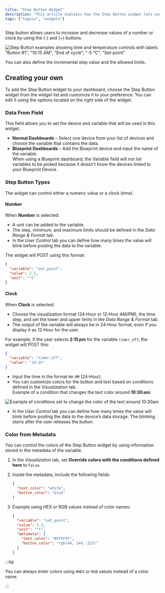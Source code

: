 ```yaml
---
title: "Step Button Widget"
description: "This article explains how the Step Button widget lets users increment or decrement numeric or clock values using (-) and (+) controls, and how to add and customize the widget on a dashboard."
tags: ["tagoio", "widgets"]
---
```

Step button allows users to increase and decrease values of a number or clock by using the (-) and (+) buttons.

![Step Button examples showing time and temperature controls with labels "Button #1", "10:15 AM", "End of cycle", "-5 °C", "Set-point"](/docs_imagem/tagoio/step-button-widget-2.png)

You can also define the incremental step value and the allowed limits.  


## Creating your own

To add the Step Button widget to your dashboard, choose the Step Button widget from the widget list and customize it to your preference. You can edit it using the options located on the right side of the widget.

### Data From Field

This field allows you to set the device and variable that will be used in this widget.

* **Normal Dashboards** – Select one device from your list of devices and choose the variable that contains the data.
* **Blueprint Dashboards** – Add the Blueprint device and input the name of the variable.  
  When using a Blueprint dashboard, the Variable field will not list variables to be picked because it doesn't know the devices linked to your Blueprint Device.

### Step Button Types

The widget can control either a numeric value or a clock (time).

#### Number

When **Number** is selected:

- A unit can be added to the variable.
- The step, minimum, and maximum limits should be defined in the *Data Range & Format* tab.
- In the *User Control* tab you can define how many times the value will blink before posting the data to the variable.

The widget will POST using this format:

```json
{
  "variable": "set_point",
  "value": 2.5,
  "unit": "°C"
}
```

#### Clock

When **Clock** is selected:

- Choose the visualization format (24‑Hour or 12‑Hour AM/PM), the time step, and set the lower and upper limits in the *Data Range & Format* tab.
- The output of the variable will always be in 24‑Hour format, even if you display it as 12‑Hour for the user.

For example, if the user selects **2:15 pm** for the variable `timer_off`, the widget will POST this:

```json
{
  "variable": "timer_off",
  "value": "14:15"
}
```

- Input the time in the format `HH:MM` (24‑Hour).
- You can customize colors for the button and text based on conditions defined in the *Visualization* tab.  
  Example of a condition that changes the text color around **10:30 am**:

![Example of conditions set to change the color of the text around 10:30am](/docs_imagem/tagoio/condition_clock-Iqk.png)

- In the *User Control* tab you can define how many times the value will blink before posting the data to the device’s data storage. The blinking starts after the user releases the button.

### Color from Metadata

You can control the colors of the Step Button widget by using information stored in the metadata of the variable.

1. In the *Visualization* tab, set **Override colors with the conditions defined here** to `False`.
2. Inside the metadata, include the following fields:

   ```json
   {
     "text_color": "white",
     "button_color": "blue"
   }
   ```

3. Example using HEX or RGB values instead of color names:

   ```json
   {
     "variable": "set_point",
     "value": 5.3,
     "unit": "°C",
     "metadata": {
       "text_color": "#FFFFFF",
       "button_color": "rgb(44, 144, 223)"
     }
   }
   ```

:::tip

You can always enter colors using `#HEX` or `RGB` values instead of a color name.

:::